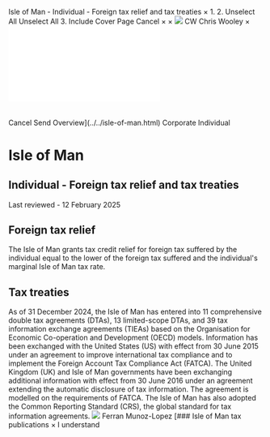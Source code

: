 Isle of Man - Individual - Foreign tax relief and tax treaties
×
1.
2.
Unselect All
Unselect All
3.
Include Cover Page
Cancel
×
×
![](../../-/media/world-wide-tax-summaries/attachments/global---chris-wooley.ashx%3Frev=ac5e5f3223b34096b1afc2a6009c7320&revision=ac5e5f32-23b3-4096-b1af-c2a6009c7320&hash=859B7ADC84DC2CBEC9760E9E6EE7DE6D0A8BFCDF)
CW
Chris Wooley
×
![](foreign-tax-relief-and-tax-treaties.html)
######
Cancel
Send
Overview](../../isle-of-man.html)
Corporate
Individual
# Isle of Man
## Individual - Foreign tax relief and tax treaties
Last reviewed - 12 February 2025
## Foreign tax relief
The Isle of Man grants tax credit relief for foreign tax suffered by the individual equal to the lower of the foreign tax suffered and the individual's marginal Isle of Man tax rate.
## Tax treaties
As of 31 December 2024, the Isle of Man has entered into 11 comprehensive double tax agreements (DTAs), 13 limited-scope DTAs, and 39 tax information exchange agreements (TIEAs) based on the Organisation for Economic Co-operation and Development (OECD) models.
Information has been exchanged with the United States (US) with effect from 30 June 2015 under an agreement to improve international tax compliance and to implement the Foreign Account Tax Compliance Act (FATCA).
The United Kingdom (UK) and Isle of Man governments have been exchanging additional information with effect from 30 June 2016 under an agreement extending the automatic disclosure of tax information. The agreement is modelled on the requirements of FATCA.
The Isle of Man has also adopted the Common Reporting Standard (CRS), the global standard for tax information agreements.
![](../../-/media/world-wide-tax-summaries/isleofmanferran-munozlopezisleofmanferranmunozlopezjpg20240123121327745.ashx%3Frev=249f91fc7cc64d91b9ecfbb3fbe8cac7&revision=249f91fc-7cc6-4d91-b9ec-fbb3fbe8cac7&hash=9DAF6A2FF3916F5A0081AA7B48AEC2F4B89AAECB)
Ferran Munoz-Lopez
[### Isle of Man tax publications
×
I understand